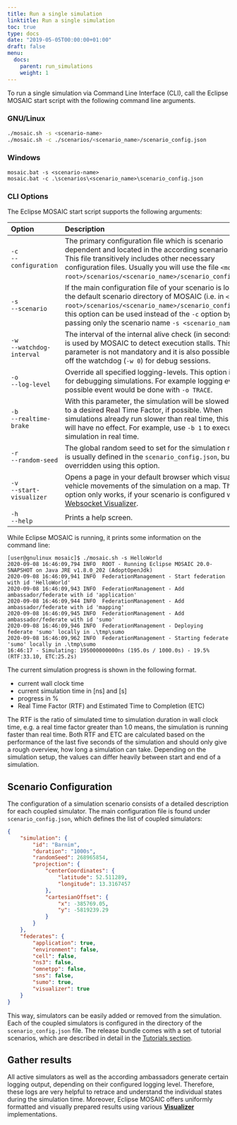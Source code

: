 ```yaml
---
title: Run a single simulation
linktitle: Run a single simulation
toc: true
type: docs
date: "2019-05-05T00:00:00+01:00"
draft: false
menu:
  docs:
    parent: run_simulations
    weight: 1
---
```


To run a single simulation via Command Line Interface (CLI), call the Eclipse MOSAIC start script with the
following command line arguments. 

### GNU/Linux

```bash
./mosaic.sh -s <scenario-name>
./mosaic.sh -c ./scenarios/<scenario_name>/scenario_config.json
```

### Windows

```dos
mosaic.bat -s <scenario-name>
mosaic.bat -c .\scenarios\<scenario_name>\scenario_config.json
```

### CLI Options

The Eclipse MOSAIC start script supports the following arguments:

<style>
table th:first-of-type {
    width: 20%;
}
table th:nth-of-type(2) {
    width: 80%;
}
</style>

| Option | Description |
|:------ |:--------------------------------------------- |
| `-c`<br>`--configuration` | The primary configuration file which is scenario dependent and located in the according scenario folder. This file transitively includes other necessary configuration files. Usually you will use the file `<mosaic-root>/scenarios/<scenario_name>/scenario_config.json`. |
| `-s`<br>`--scenario` | If the main configuration file of your scenario is located in the default scenario directory of MOSAIC (i.e. in `<mosaic-root>/scenarios/<scenario_name>/scenario_config.json`), this option can be used instead of the `-c` option by passing only the scenario name `-s <scenario_name>`. |
| `-w`<br>`--watchdog-interval` | The interval of the internal alive check (in seconds) which is used by MOSAIC to detect execution stalls. This parameter is not mandatory and it is also possible to turn off the watchdog (`-w 0`) for debug sessions. |
| `-o`<br>`--log-level` | Override all specified logging-levels. This option is useful for debugging simulations. For example logging every possible event would be done with `-o TRACE`. |
| `-b`<br>`--realtime-brake` | With this parameter, the simulation will be slowed down to a desired Real Time Factor, if possible. When simulations already run slower than real time, this factor will have no effect. For example, use `-b 1` to execute the simulation in real time. |
| `-r`<br>`--random-seed` | The global random seed to set for the simulation run. This is usually defined in the `scenario_config.json`, but can be overridden using this option. |  
| `-v`<br>`--start-visualizer` | Opens a page in your default browser which visualizes all vehicle movements of the simulation on a map. This option only works, if your scenario is configured with the [Websocket Visualizer](/docs/visualization/). |
| `-h`<br>`--help` | Prints a help screen. |

While Eclipse MOSAIC is running, it prints some information on the command line:
```shell
[user@gnulinux mosaic]$ ./mosaic.sh -s HelloWorld
2020-09-08 16:46:09,794 INFO  ROOT - Running Eclipse MOSAIC 20.0-SNAPSHOT on Java JRE v1.8.0_202 (AdoptOpenJdk)
2020-09-08 16:46:09,941 INFO  FederationManagement - Start federation with id 'HelloWorld'
2020-09-08 16:46:09,943 INFO  FederationManagement - Add ambassador/federate with id 'application'
2020-09-08 16:46:09,944 INFO  FederationManagement - Add ambassador/federate with id 'mapping'
2020-09-08 16:46:09,945 INFO  FederationManagement - Add ambassador/federate with id 'sumo'
2020-09-08 16:46:09,946 INFO  FederationManagement - Deploying federate 'sumo' locally in .\tmp\sumo
2020-09-08 16:46:09,962 INFO  FederationManagement - Starting federate 'sumo' locally in .\tmp\sumo
16:46:17 - Simulating: 195000000000ns (195.0s / 1000.0s) - 19.5% (RTF:33.10, ETC:25.2s)
```

The current simulation progress is shown in the following format.
* current wall clock time
* current simulation time in [ns] and [s]
* progress in %
* Real Time Factor (RTF) and Estimated Time to Completion (ETC)

The RTF is the ratio of simulated time to simulation duration in wall clock time, e.g. a real time factor
greater than 1.0 means, the simulation is running faster than real time. Both RTF and ETC are calculated
based on the performance of the last five seconds of the simulation and should only give a rough overview,
how long a simulation can take. Depending on the simulation setup, the values can differ heavily between
start and end of a simulation.


## Scenario Configuration

The configuration of a simulation scenario consists of a detailed description for each coupled simulator. The main configuration file is found under `scenario_config.json`,
which defines the list of coupled simulators:

```json
{
    "simulation": {
        "id": "Barnim",
        "duration": "1000s",
        "randomSeed": 268965854,
        "projection": {
            "centerCoordinates": {
                "latitude": 52.511289,
                "longitude": 13.3167457
            },
            "cartesianOffset": {
                "x": -385769.05,
                "y": -5819239.29
            }
        }
    },
    "federates": {
        "application": true,
        "environment": false,
        "cell": false,
        "ns3": false,
        "omnetpp": false,
        "sns": false,
        "sumo": true,
        "visualizer": true
    }
}
```
  
This way, simulators can be easily added or removed from the simulation. Each of the coupled simulators is configured in the directory
of the `scenario_config.json` file. The release bundle comes with a set of tutorial scenarios, which are described in detail
in the [Tutorials section](</tutorials>).

## Gather results

All active simulators as well as the according ambassadors generate certain logging output, depending
on their configured logging level. Therefore, these logs are very helpful to retrace and understand the
individual states during the simulation time. Moreover, Eclipse MOSAIC offers uniformly formatted and 
visually prepared results using various **[Visualizer](</docs/visualization>)** implementations.
